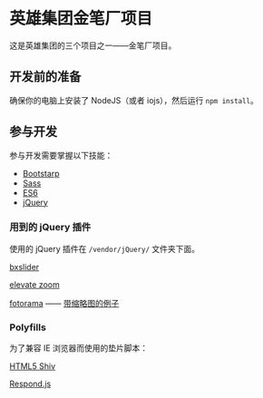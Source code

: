# 英雄集团金笔厂项目

这是英雄集团的三个项目之一——金笔厂项目。

## 开发前的准备

确保你的电脑上安装了 NodeJS（或者 iojs），然后运行 `npm install`。

## 参与开发

参与开发需要掌握以下技能：

 + [Bootstarp](http://getbootstrap.com/)
 + [Sass](http://sass-lang.com/)
 + [ES6](http://es6.ruanyifeng.com/)
 + [jQuery](http://jquery.com/)
 
### 用到的 jQuery 插件

使用的 jQuery 插件在 `/vendor/jQuery/` 文件夹下面。

[bxslider](https://github.com/stevenwanderski/bxslider-4)

[elevate zoom](http://www.elevateweb.co.uk/image-zoom)

[fotorama](http://fotorama.io/) —— [带缩略图的例子](http://fotorama.io/customize/thumbnails/)

### Polyfills

为了兼容 IE 浏览器而使用的垫片脚本：

[HTML5 Shiv](https://github.com/aFarkas/html5shiv)

[Respond.js](https://github.com/scottjehl/Respond)
